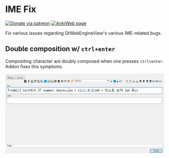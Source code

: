 # IME Fix

[![Donate via patreon](https://img.shields.io/badge/patreon-donate-green.svg)](https://www.patreon.com/trgk)
[![AnkiWeb page](https://img.shields.io/badge/AnkiWeb-addon-blue.svg)](https://ankiweb.net/shared/info/162231225)

Fix various issues regarding QtWebEngineView's various IME-related bugs.

## Double composition w/ `ctrl+enter`

Compositing character are doubly composed when one presses `ctrl+enter`. Addon fixes this symptoms.

![Bug report](docs/ime-double-composition.gif)
